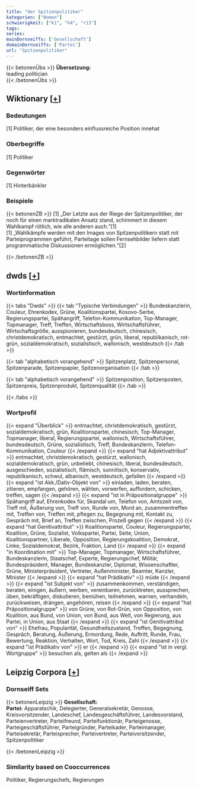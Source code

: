 ```yaml
---
title: "der Spitzenpolitiker"
kategorien: ["Nomen"]
schwierigkeit: ["k1", "h4", "r13"]
tags:
series:
mainDornseiffs: ['Gesellschaft']
domainDornseiffs: ['Partei']
url: "Spitzenpolitiker"
---
```


{{< betonenÜbs >}}
**Übersetzung:**  
leading  politician  
{{< /betonenÜbs >}}

## Wiktionary [[+](https://de.wiktionary.org/wiki/Spitzenpolitiker)]

### Bedeutungen
[1] Politiker, der eine besonders einflussreiche Position innehat  

### Oberbegriffe
[1] Politiker  

### Gegenwörter
[1] Hinterbänkler  

### Beispiele
{{< betonenZB >}}
[1] „Der Letzte aus der Riege der Spitzenpolitiker, der noch für einen marktradikalen Ansatz stand, schimmert in diesem Wahlkampf rötlich, wie alle anderen auch.“[1]  
[1] „Wahlkämpfe werden mit den Images von Spitzenpolitikern statt mit Parteiprogrammen geführt, Parteitage sollen Fernsehbilder liefern statt programmatische Diskussionen ermöglichen.“[2]  

{{< /betonenZB >}}


## dwds [[+](https://www.dwds.de/wb/Spitzenpolitiker)]

### Wortinformation
{{< tabs "Dwds" >}}
{{< tab "Typische Verbindungen" >}}
Bundeskanzlerin, Couleur, Ehrenkodex, Grüne, Koalitionspartei, Kosovo-Serbe, Regierungspartei, Spähangriff, Telefon-Kommunikation, Top-Manager, Topmanager, Treff, Treffen, Wirtschaftsboss, Wirtschaftsführer, Wirtschaftsgröße, ausspionieren, bundesdeutsch, chinesisch, christdemokratisch, entmachtet, gestürzt, grün, liberal, republikanisch, rot-grün, sozialdemokratisch, sozialistisch, wallonisch, westdeutsch
{{< /tab >}}

{{< tab "alphabetisch vorangehend" >}}
Spitzenplatz, Spitzenpersonal, Spitzenparade, Spitzenpapier, Spitzenorganisation
{{< /tab >}}

{{< tab "alphabetisch vorangehend" >}}
Spitzenposition, Spitzenposten, Spitzenpreis, Spitzenprodukt, Spitzenqualität
{{< /tab >}}

{{< /tabs >}}

### Wortprofil
{{< expand "Überblick" >}} entmachtet, christdemokratisch, gestürzt, sozialdemokratisch, grün, Koalitionspartei, chinesisch, Top-Manager, Topmanager, liberal, Regierungspartei, wallonisch, Wirtschaftsführer, bundesdeutsch, Grüne, sozialistisch, Treff, Bundeskanzlerin, Telefon-Kommunikation, Couleur {{< /expand >}}
{{< expand "hat Adjektivattribut" >}} entmachtet, christdemokratisch, gestürzt, wallonisch, sozialdemokratisch, grün, unbeliebt, chinesisch, liberal, bundesdeutsch, ausgeschieden, sozialistisch, flämisch, sunnitisch, konservativ, republikanisch, schwul, albanisch, westdeutsch, gefallen {{< /expand >}}
{{< expand "ist Akk./Dativ-Objekt von" >}} einladen, laden, beraten, zitieren, empfangen, gehören, wählen, vorwerfen, auffordern, schicken, treffen, sagen {{< /expand >}}
{{< expand "ist in Präpositionalgruppe" >}} Spähangriff auf, Ehrenkodex für, Skandal um, Telefon von, Amtszeit von, Treff mit, Äußerung von, Treff von, Runde von, Mord an, zusammentreffen mit, Treffen von, Treffen mit, pflegen zu, Begegnung mit, Kontakt zu, Gespräch mit, Brief an, Treffen zwischen, Prozeß gegen {{< /expand >}}
{{< expand "hat Genitivattribut" >}} Koalitionspartei, Couleur, Regierungspartei, Koalition, Grüne, Sozialist, Volkspartei, Partei, Seite, Union, Koalitionspartner, Liberale, Opposition, Regierungskoalition, Demokrat, Linke, Sozialdemokrat, Bezirk, Fraktion, Land {{< /expand >}}
{{< expand "in Koordination mit" >}} Top-Manager, Topmanager, Wirtschaftsführer, Bundeskanzlerin, Staatschef, Experte, Regierungschef, Militär, Bundespräsident, Manager, Bundeskanzler, Diplomat, Wissenschaftler, Grüne, Ministerpräsident, Vertreter, Außenminister, Beamter, Kanzler, Minister {{< /expand >}}
{{< expand "hat Prädikativ" >}} müde {{< /expand >}}
{{< expand "ist Subjekt von" >}} zusammenkommen, verständigen, beraten, einigen, äußern, werben, vereinbaren, zurücktreten, aussprechen, üben, bekräftigen, diskutieren, bemühen, teilnehmen, warnen, verhandeln, zurückweisen, drängen, angehören, reisen {{< /expand >}}
{{< expand "hat Präpositionalgruppe" >}} von Grüne, von Rot-Grün, von Opposition, von Koalition, aus Bund, von Union, von Bund, aus Welt, von Regierung, aus Partei, in Union, aus Staat {{< /expand >}}
{{< expand "ist Genitivattribut von" >}} Ehefrau, Popularität, Gesundheitszustand, Treffen, Begegnung, Gespräch, Beratung, Äußerung, Ermordung, Rede, Auftritt, Runde, Frau, Bewertung, Reaktion, Verhalten, Wort, Tod, Kreis, Zahl {{< /expand >}}
{{< expand "ist Prädikativ von" >}} er {{< /expand >}}
{{< expand "ist in vergl. Wortgruppe" >}} besuchen als, gelten als {{< /expand >}}

## Leipzig Corpora [[+](https://corpora.uni-leipzig.de/en/res?word=Spitzenpolitiker&corpusId=deu_newscrawl-public_2018)]

### Dornseiff Sets
{{< betonenLeipzig >}}
**Gesellschaft:**  
**Partei:** Apparatschik, Delegierter, Generalsekretär, Genosse, Kreisvorsitzender, Landeschef, Landesgeschäftsführer, Landesvorstand, Parteienvertreter, Parteifreund, Parteifunktionär, Parteigenosse, Parteigeschäftsführer, Parteigründer, Parteikader, Parteimanager, Parteisekretär, Parteisprecher, Parteivertreter, Parteivorsitzender, Spitzenpolitiker  

{{< /betonenLeipzig >}}

### Similarity based on Cooccurrences
Politiker, Regierungschefs, Regierungen


